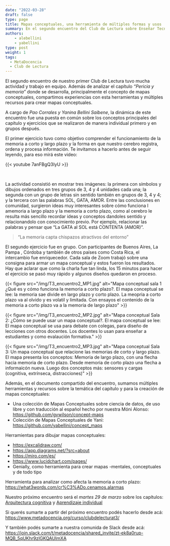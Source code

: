 ```yaml
---
date: "2022-03-28"
draft: false
type: page
title: Mapas conceptuales, una herramienta de múltiples formas y usos
summary: En el segundo encuentro del Club de Lectura sobre Enseñar Tecnología en Comunidad, compartimos experiencias sobre la herramienta que ayuda a docentes, estudiantes y puede utilizarse para organizar la información y también para evaluar. 
authors: 
    - alebellini
    - yabellini
type: post
weight: 1
tags: 
  - MetaDocencia
  - Club de Lectura
---
```


El segundo encuentro de nuestro primer Club de Lectura tuvo mucha actividad y trabajo en equipo. Además de analizar el capítulo _“Pericia y memoria”_ donde se desarrolla, principalmente el concepto de mapas conceptuales, compartimos experiencias con esta herramientas y múltiples recursos para crear mapas conceptuales. 

A cargo de _Pao Corrales y Yanina Bellini Saibene_, la dinámica de este encuentro fue una puesta en común sobre los conceptos principales del capítulo y ejercicios que se realizaron de manera individual primero y en grupos después. 

El primer ejercicio tuvo como objetivo comprender el funcionamiento de la memoria a corto y largo plazo y la forma en que nuestro cerebro registra, ordena y procesa información.  Te invitamos a hacerlo antes de seguir leyendo, para eso mirá este video:

{{< youtube 7anFBgQ3IyU >}}

</br>

La actividad consistió en mostrar tres imágenes: la primera con símbolos y dibujos ordenados en tres grupos de 3, 4 y 4 unidades cada una; la segunda con un grupo de letras sin sentido también en grupos de 3, 4 y 4; y la tercera con las palabras SOL, GATA, AMOR. 
Entre las conclusiones en comunidad, surgieron ideas muy interesantes sobre cómo funciona l amemoria a largo plazo y la memoria a corto plazo, como al cerebro le resulta más sencillo recordar ideas y conceptos dandoles sentido y relacionandolo con conocimiento previo. Por ejemplo, relacionar las palabras y pensar que “La GATA al SOL está CONTENTA (AMOR)”. 

> “La memoria capta chispazos atractivos del entorno” 

El segundo ejercicio fue en grupo. Con participantes de Buenos Aires, La Pampa , Córdoba y también de otros países como Costa Rica, el intercambio fue enriquecedor. Cada sala de Zoom trabajó sobre una consigna para armar un mapa conceptual y estos fueron los resultados. Hay que aclarar que como la charla fue tan linda, los 15 minutos para hacer el ejercicio se pasó muy rápido y algunos diseños quedaron en proceso.



{{< figure src="/img/T3_encuentro2_MP1.jpg"  alt="Mapa conceptual sala 1 ¿Qué es y cómo funciona la memoria a corto plazo?. El mapa conceptual se lee: la memoria sae divide en largo plazo y corto plazo. La meopria a corto plazo va al olvido y es volatil y limitada. Con ensayos el contenido de la memoria a corto plazo va a la memoria de largo plazo" >}}

{{< figure src="/img/T3_encuentro2_MP2.jpg"  alt="Mapa conceptual Sala 2: ¿Cómo se puede usar un mapa conceptual?. El mapa conceptual se lee: El mapa conceptual se usa para debate con colegas, para diseño de lecciones con otros docentes.  Los docentes lo usan para enseñar a estudiantes y como evalaución formativa." >}}

{{< figure src="/img/T3_encuentro2_MP3.jpg"  alt="Mapa conceptual Sala 3: Un mapa conceptual que relacione las memorias de corto y largo plazo. El mapa presenta los conceptos: Memoria de largo plazo, con una flecha hacia memoria de corto plazo.  Desde memoria de corto plazo una flecha a informaicón nueva.  Luego dos conceptos más: sensores y cargas (cognitiva, extrínseca, distracciones)" >}}


Además, en el documento compartido del encuentro, sumamos múltiples herramientas y recursos sobre la temática del capítulo y para la creación de mapas conceptuales:

* Una colección de Mapas Conceptuales sobre ciencia de datos, de uso libre y con traducción al español hecho por nuestra Móni Alonso: https://github.com/gvwilson/concept-maps 
* Colección de Mapas Conceptuales de Yani: https://github.com/yabellini/concept_maps 

Herramientas para dibujar mapas conceptuales: 

* https://excalidraw.com/
* https://app.diagrams.net/?src=about
* https://miro.com/es/ 
* https://www.lucidchart.com/pages/ 
* Genially, como herramienta para crear mapas -mentales, conceptuales y de todo tipo

Herramienta para analizar como afecta la memoria a corto plazo: https://what3words.com/cr%C3%ADo.cenamos.alarmas

Nuestro próximo encuentro será el _martes 29 de marzo_ sobre los capítulos: [Arquitectura cognitiva](https://teachtogether.tech/es/index.html#s:architecture) y [Aprendizaje individual](https://teachtogether.tech/es/index.html#s:individual)

Si querés sumarte a partir del próximo encuentro podés hacerlo desde acá: https://www.metadocencia.org/curso/clubdelecturat3/ 

Y también podés sumarte a nuestra comunida de Slack desde acá: https://join.slack.com/t/metadocencia/shared_invite/zt-ek8a0rup-MQB_5qUKhr9zIGKQAUImXA 